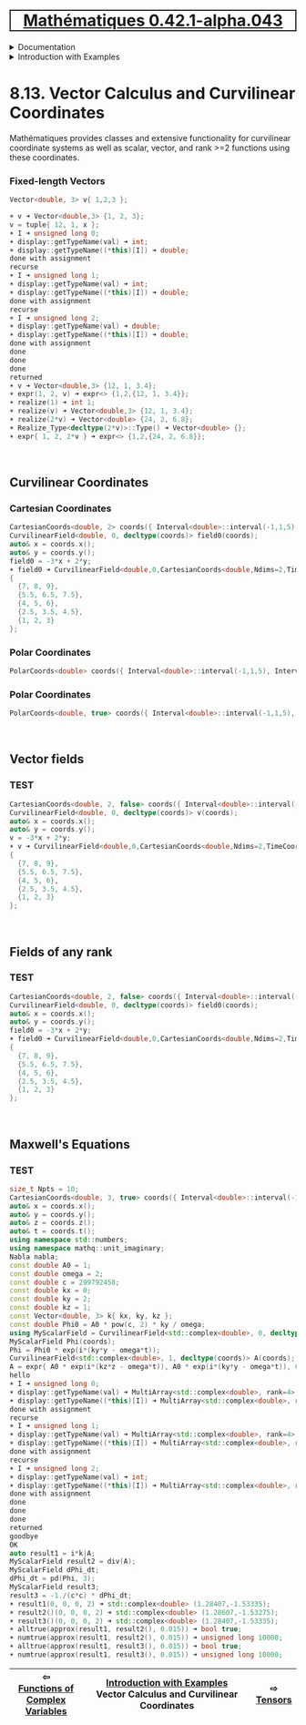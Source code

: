 [<h1 style='border: 2px solid; text-align: center'>Mathématiques 0.42.1-alpha.043</h1>](../../../README.md)

<details>

<summary>Documentation</summary>

# [Documentation](../../README.md)<br>
Chapter 1. [License](../../license/README.md)<br>
Chapter 2. [About](../../about/README.md)<br>
Chapter 3. [Why?](../../why/README.md)<br>
Chapter 4. [Objectives](../../objectives/README.md)<br>
Chapter 5. [Versioning](../../versioning/README.md)<br>
Chapter 6. [Status & Release Notes](../../status-release/README.md)<br>
Chapter 7. [Upcoming Development](../../development-schedule/README.md)<br>
Chapter 8. _Introduction with Examples_ <br>
Chapter 9. [Installation](../../installation/README.md)<br>
Chapter 10. [Your First Mathématiques Project](../../first-project/README.md)<br>
Chapter 11. [Usage Guide: Syntax, Data Types, Functions, etc](../../user-guide/README.md)<br>
Chapter 12. [Benchmarks](../../benchmarks/README.md)<br>
Chapter 13. [Tests](../../test/README.md)<br>
Chapter 14. [Developer Guide: Modifying and Extending Mathématiques](../../developer-guide/README.md)<br>


</details>



<details>

<summary>Introduction with Examples</summary>

# [8. Introduction with Examples](../README.md)<br>
8.1. [Pretty Printing and Debugging](../print-debug/README.md)<br>
8.2. [Number Systems and Arithmetic](../numbers/README.md)<br>
8.3. [Vectors, Matrices, and MultiArrays](../multiarrays/README.md)<br>
8.4. [Nested MultiArrays](../nested-multiarrays/README.md)<br>
8.5. [Special Vectors, Matrices, and MultiArrays](../special-multiarrays/README.md)<br>
8.6. [MultiArray Arithmetic and Operators](../multiarray-arithmetic/README.md)<br>
8.7. [Mixed-Rank & Mixed-Depth Arithmetic](../arithmetic-mixed/README.md)<br>
8.8. [Linear Algebra](../linear-algebra/README.md)<br>
8.9. [Indexing, Masks, Slicing, Sorting, etc.](../sort-mask-slice/README.md)<br>
8.10. [Common and Special Mathematical Functions](../math-functions/README.md)<br>
8.11. [Numerical / Discretized Mathematical Function Objects](../numerical-functions/README.md)<br>
8.12. [Functions of Complex Variables](../complex-calculus/README.md)<br>
8.13. _Vector Calculus and Curvilinear Coordinates_ <br>
8.14. [Tensors](../tensors/README.md)<br>
8.15. [Series and transforms](../series-transforms/README.md)<br>


</details>



# 8.13. Vector Calculus and Curvilinear Coordinates


Mathématiques provides classes and extensive functionality for curvilinear coordinate systems as well as scalar, vector, and rank >=2 functions using these coordinates.
### Fixed-length Vectors
```C++
Vector<double, 3> v{ 1,2,3 };

☀ v ➜ Vector<double,3> {1, 2, 3};
v = tuple{ 12, 1, x };
☀ I ➜ unsigned long 0;
☀ display::getTypeName(val) ➜ int;
☀ display::getTypeName((*this)[I]) ➜ double;
done with assignment
recurse
☀ I ➜ unsigned long 1;
☀ display::getTypeName(val) ➜ int;
☀ display::getTypeName((*this)[I]) ➜ double;
done with assignment
recurse
☀ I ➜ unsigned long 2;
☀ display::getTypeName(val) ➜ double;
☀ display::getTypeName((*this)[I]) ➜ double;
done with assignment
done
done
done
returned
☀ v ➜ Vector<double,3> {12, 1, 3.4};
☀ expr(1, 2, v) ➜ expr<> {1,2,{12, 1, 3.4}};
☀ realize(1) ➜ int 1;
☀ realize(v) ➜ Vector<double,3> {12, 1, 3.4};
☀ realize(2*v) ➜ Vector<double> {24, 2, 6.8};
☀ Realize_Type<decltype(2*v)>::Type() ➜ Vector<double> {};
☀ expr{ 1, 2, 2*v } ➜ expr<> {1,2,{24, 2, 6.8}};
```

<br>

## Curvilinear Coordinates

### Cartesian Coordinates
```C++
CartesianCoords<double, 2> coords({ Interval<double>::interval(-1,1,5), Interval<double>::interval(2,3,3), });
CurvilinearField<double, 0, decltype(coords)> field0(coords);
auto& x = coords.x();
auto& y = coords.y();
field0 = -3*x + 2*y;
☀ field0 ➜ CurvilinearField<double,0,CartesianCoords<double,Ndims=2,TimeCoord=false>> 
{
  {7, 8, 9},
  {5.5, 6.5, 7.5},
  {4, 5, 6},
  {2.5, 3.5, 4.5},
  {1, 2, 3}
};
```


### Polar Coordinates
```C++
PolarCoords<double> coords({ Interval<double>::interval(-1,1,5), Interval<double>::interval(2,3,3), });
```


### Polar Coordinates
```C++
PolarCoords<double, true> coords({ Interval<double>::interval(-1,1,5), Interval<double>::interval(2,3,3), Interval<double>::interval(0,1,3), });
```


<br>

## Vector fields

### TEST
```C++
CartesianCoords<double, 2, false> coords({ Interval<double>::interval(-1,1,5), Interval<double>::interval(2,3,3), });
CurvilinearField<double, 0, decltype(coords)> v(coords);
auto& x = coords.x();
auto& y = coords.y();
v = -3*x + 2*y;
☀ v ➜ CurvilinearField<double,0,CartesianCoords<double,Ndims=2,TimeCoord=false>> 
{
  {7, 8, 9},
  {5.5, 6.5, 7.5},
  {4, 5, 6},
  {2.5, 3.5, 4.5},
  {1, 2, 3}
};
```


<br>

## Fields of any rank

### TEST
```C++
CartesianCoords<double, 2, false> coords({ Interval<double>::interval(-1,1,5), Interval<double>::interval(2,3,3), });
CurvilinearField<double, 0, decltype(coords)> field0(coords);
auto& x = coords.x();
auto& y = coords.y();
field0 = -3*x + 2*y;
☀ field0 ➜ CurvilinearField<double,0,CartesianCoords<double,Ndims=2,TimeCoord=false>> 
{
  {7, 8, 9},
  {5.5, 6.5, 7.5},
  {4, 5, 6},
  {2.5, 3.5, 4.5},
  {1, 2, 3}
};
```


<br>

## Maxwell's Equations

### TEST
```C++
size_t Npts = 10;
CartesianCoords<double, 3, true> coords({ Interval<double>::interval(-1,1,Npts), Interval<double>::interval(-1,1,Npts), Interval<double>::interval(-1,1,Npts), Interval<double>::interval(0,1,Npts), });
auto& x = coords.x();
auto& y = coords.y();
auto& z = coords.z();
auto& t = coords.t();
using namespace std::numbers;
using namespace mathq::unit_imaginary;
Nabla nabla;
const double A0 = 1;
const double omega = 2;
const double c = 299792458;
const double kx = 0;
const double ky = 2;
const double kz = 1;
const Vector<double, 3> k{ kx, ky, kz };
const double Phi0 = A0 * pow(c, 2) * ky / omega;
using MyScalarField = CurvilinearField<std::complex<double>, 0, decltype(coords)>;
MyScalarField Phi(coords);
Phi = Phi0 * exp(i*(ky*y - omega*t));
CurvilinearField<std::complex<double>, 1, decltype(coords)> A(coords);
A = expr{ A0 * exp(i*(kz*z - omega*t)), A0 * exp(i*(ky*y - omega*t)), 0 };
hello
☀ I ➜ unsigned long 0;
☀ display::getTypeName(val) ➜ MultiArray<std::complex<double>, rank=4>;
☀ display::getTypeName((*this)[I]) ➜ MultiArray<std::complex<double>, rank=4>;
done with assignment
recurse
☀ I ➜ unsigned long 1;
☀ display::getTypeName(val) ➜ MultiArray<std::complex<double>, rank=4>;
☀ display::getTypeName((*this)[I]) ➜ MultiArray<std::complex<double>, rank=4>;
done with assignment
recurse
☀ I ➜ unsigned long 2;
☀ display::getTypeName(val) ➜ int;
☀ display::getTypeName((*this)[I]) ➜ MultiArray<std::complex<double>, rank=4>;
done with assignment
done
done
done
returned
goodbye
OK
auto result1 = i*k|A;
MyScalarField result2 = div(A);
MyScalarField dPhi_dt;
dPhi_dt = pd(Phi, 3);
MyScalarField result3;
result3 = -1./(c*c) * dPhi_dt;
☀ result1(0, 0, 0, 2) ➜ std::complex<double> (1.28407,-1.53335);
☀ result2()(0, 0, 0, 2) ➜ std::complex<double> (1.28607,-1.53275);
☀ result3()(0, 0, 0, 2) ➜ std::complex<double> (1.28407,-1.53335);
☀ alltrue(approx(result1, result2(), 0.015)) ➜ bool true;
☀ numtrue(approx(result1, result2(), 0.015)) ➜ unsigned long 10000;
☀ alltrue(approx(result1, result3(), 0.015)) ➜ bool true;
☀ numtrue(approx(result1, result3(), 0.015)) ➜ unsigned long 10000;
```



| ⇦ <br />[Functions of Complex Variables](../complex-calculus/README.md)  | [Introduction with Examples](../README.md)<br />Vector Calculus and Curvilinear Coordinates<br /><img width=1000/> | ⇨ <br />[Tensors](../tensors/README.md)   |
| ------------ | :-------------------------------: | ------------ |

